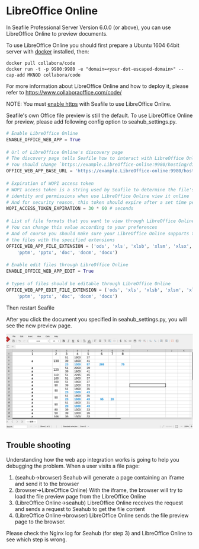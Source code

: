 # LibreOffice Online

In Seafile Professional Server Version 6.0.0 (or above), you can use LibreOffice Online to preview documents.

To use LibreOffice Online you should first prepare a Ubuntu 1604 64bit server with [docker](http://www.docker.com/) installed, then:

```
docker pull collabora/code
docker run -t -p 9980:9980 -e "domain=<your-dot-escaped-domain>" --cap-add MKNOD collabora/code
```

For more information about LibreOffice Online and how to deploy it, please refer to https://www.collaboraoffice.com/code/

NOTE: You must [enable https](../deploy/https_with_nginx.md) with Seafile to use LibreOffice Online.

Seafile's own Office file preview is still the default. To use LibreOffice Online for preview, please add following config option to seahub_settings.py.

``` python
# Enable LibreOffice Online
ENABLE_OFFICE_WEB_APP = True

# Url of LibreOffice Online's discovery page
# The discovery page tells Seafile how to interact with LibreOffice Online when view file online
# You should change `https://example.LibreOffice-online:9980/hosting/discovery` to your actual LibreOffice Online server address
OFFICE_WEB_APP_BASE_URL = 'https://example.LibreOffice-online:9980/hosting/discovery'

# Expiration of WOPI access token
# WOPI access token is a string used by Seafile to determine the file's
# identity and permissions when use LibreOffice Online view it online
# And for security reason, this token should expire after a set time period
WOPI_ACCESS_TOKEN_EXPIRATION = 30 * 60 # seconds

# List of file formats that you want to view through LibreOffice Online
# You can change this value according to your preferences
# And of course you should make sure your LibreOffice Online supports to preview
# the files with the specified extensions
OFFICE_WEB_APP_FILE_EXTENSION = ('ods', 'xls', 'xlsb', 'xlsm', 'xlsx','ppsx', 'ppt',
    'pptm', 'pptx', 'doc', 'docm', 'docx')

# Enable edit files through LibreOffice Online
ENABLE_OFFICE_WEB_APP_EDIT = True

# types of files should be editable through LibreOffice Online
OFFICE_WEB_APP_EDIT_FILE_EXTENSION = ('ods', 'xls', 'xlsb', 'xlsm', 'xlsx','ppsx', 'ppt',
    'pptm', 'pptx', 'doc', 'docm', 'docx')

```

Then restart Seafile

After you click the document you specified in seahub_settings.py, you will see the new preview page.

![LibreOffice-online](../images/libreoffice-online.png)

## Trouble shooting

Understanding how the web app integration works is going to help you debugging the problem. When a user visits a file page:

1. (seahub->browser) Seahub will generate a page containing an iframe and send it to the browser
2. (browser->LibreOffice Online) With the iframe, the browser will try to load the file preview page from the LibreOffice Online
3. (LibreOffice Online->seahub) LibreOffice Online receives the request and sends a request to Seahub to get the file content
4. (LibreOffice Online->browser) LibreOffice Online sends the file preview page to the browser.

Please check the Nginx log for Seahub (for step 3) and LibreOffice Online to see which step is wrong.
